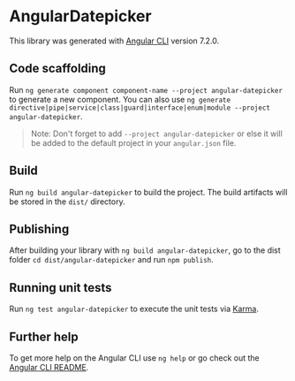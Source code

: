 # AngularDatepicker

This library was generated with [Angular CLI](https://github.com/angular/angular-cli) version 7.2.0.

## Code scaffolding

Run `ng generate component component-name --project angular-datepicker` to generate a new component. You can also use `ng generate directive|pipe|service|class|guard|interface|enum|module --project angular-datepicker`.
> Note: Don't forget to add `--project angular-datepicker` or else it will be added to the default project in your `angular.json` file. 

## Build

Run `ng build angular-datepicker` to build the project. The build artifacts will be stored in the `dist/` directory.

## Publishing

After building your library with `ng build angular-datepicker`, go to the dist folder `cd dist/angular-datepicker` and run `npm publish`.

## Running unit tests

Run `ng test angular-datepicker` to execute the unit tests via [Karma](https://karma-runner.github.io).

## Further help

To get more help on the Angular CLI use `ng help` or go check out the [Angular CLI README](https://github.com/angular/angular-cli/blob/master/README.md).
